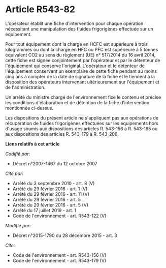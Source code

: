 # Article R543-82

L'opérateur établit une fiche d'intervention pour chaque opération nécessitant une manipulation des fluides frigorigènes
effectuée sur un équipement. 

Pour tout équipement dont la charge en HCFC est supérieure à trois kilogrammes ou dont la charge en HFC ou PFC est supérieure
à 5 tonnes équivalent CO2 au sens du règlement (UE) n° 517/2014 du 16 avril 2014, cette fiche est signée conjointement par
l'opérateur et par le détenteur de l'équipement qui conserve l'original. L'opérateur et le détenteur de l'équipement
conservent un exemplaire de cette fiche pendant au moins cinq ans à compter de la date de signature de la fiche et le
tiennent à la disposition des opérateurs intervenant ultérieurement sur l'équipement et de l'administration. 

Un arrêté du ministre chargé de l'environnement fixe le contenu et précise les conditions d'élaboration et de détention de la
fiche d'intervention mentionnée ci-dessus. 

Les dispositions du présent article ne s'appliquent pas aux opérations de récupération de fluides frigorigènes effectuées sur
les équipements hors d'usage soumis aux dispositions des articles R. 543-156 à R. 543-165 ou aux dispositions des articles R.
543-179 à R. 543-206.

**Liens relatifs à cet article**

_Codifié par_:

  - Décret n°2007-1467 du 12 octobre 2007

_Cité par_:

  - Arrêté du 3 septembre 2010 - art. 8 (V)
  - Arrêté du 29 février 2016 - art. 1 (V)
  - Arrêté du 29 février 2016 - art. 11 (V)
  - Arrêté du 29 février 2016 - art. 5
  - Arrêté du 29 février 2016 - art. 5 (V)
  - Arrêté du 17 juillet 2019 - art. 1
  - Code de l'environnement - art. R543-122 (V)

_Modifié par_:

  - Décret n°2015-1790 du 28 décembre 2015 - art. 3

_Cite_:

  - Code de l'environnement - art. R543-156 (V)
  - Code de l'environnement - art. R543-179 (V)
